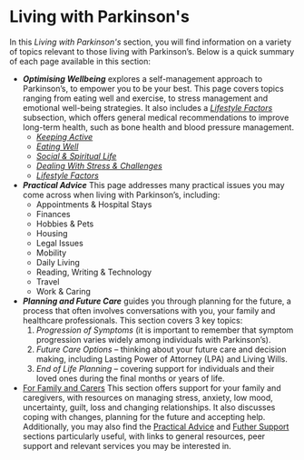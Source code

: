 # Living with Parkinson's
In this _Living with Parkinson's_ section, you will find information on a variety of topics relevant to those living with Parkinson’s. Below is a quick summary of each page available in this section:

- _**Optimising Wellbeing**_ explores a self-management approach to Parkinson’s, to empower you to be your best. This page covers topics ranging from eating well and exercise, to stress management and emotional well-being strategies. It also includes a <a href="/learn/living-with-parkinsons/optimising-wellbeing/lifestyle factors" class="internal-link">_Lifestyle Factors_</a> subsection, which offers general medical recommendations to improve long-term health, such as bone health and blood pressure management.
  - <a href="/learn/living-with-parkinsons/optimising-wellbeing/keeping-active" class="internal-link">_Keeping Active_</a>
  - <a href="/learn/living-with-parkinsons/optimising-wellbeing/eating-well" class="internal-link">_Eating Well_</a>
  - <a href="/learn/living-with-parkinsons/optimising-wellbeing/social-and-spiritual-life" class="internal-link">_Social & Spiritual Life_</a>
  - <a href="/learn/living-with-parkinsons/optimising-wellbeing/dealing-with-stress-and-challenges" class="internal-link">_Dealing With Stress & Challenges_</a>
  - <a href="/learn/living-with-parkinsons/optimising-wellbeing/lifestyle-factors" class="internal-link">_Lifestyle Factors_</a>
- _**Practical Advice**_ This page addresses many practical issues you may come across when living with Parkinson’s, including:
  - Appointments & Hospital Stays
  - Finances
  - Hobbies & Pets
  - Housing
  - Legal Issues
  - Mobility
  - Daily Living
  - Reading, Writing & Technology
  - Travel
  - Work & Caring
- _**Planning and Future Care**_ guides you through planning for the future, a process that often involves conversations with you, your family and healthcare professionals. This section covers 3 key topics:
  1. _Progression of Symptoms_ (it is important to remember that symptom progression varies widely among individuals with Parkinson’s).
  2. _Future Care Options_ – thinking about your future care and decision making, including Lasting Power of Attorney (LPA) and Living Wills.
  3. _End of Life Planning_ – covering support for individuals and their loved ones during the final months or years of life.
- [For Family and Carers](for-family-and-carers.md) This section offers support for your family and caregivers, with resources on managing stress, anxiety, low mood, uncertainty, guilt, loss and changing relationships. It also discusses coping with changes, planning for the future and accepting help. Additionally, you may also find the [Practical Advice](pratical-advice.md) and [Futher Support](futher-support.md) sections particularly useful, with links to general resources, peer support and relevant services you may be interested in.
